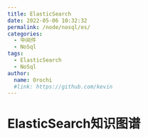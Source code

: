 ```yaml
---
title: ElasticSearch
date: 2022-05-06 10:32:32
permalink: /node/nosql/es/
categories:
  - 中间件
  - NoSql
tags:
  - ElasticSearch
  - NoSql
author: 
  name: Orochi
  #link: https://github.com/kevin
---
```

# ElasticSearch知识图谱
